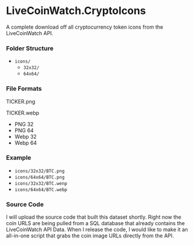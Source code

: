 # LiveCoinWatch.CryptoIcons

A complete download off all cryptocurrency token icons from the LiveCoinWatch API.

### Folder Structure

- `icons/`
  - `32x32/`
  - `64x64/`

### File Formats

TICKER.png

TICKER.webp

- PNG 32
- PNG 64
- Webp 32
- Webp 64

### Example

- `icons/32x32/BTC.png`
- `icons/64x64/BTC.png`
- `icons/32x32/BTC.wenp`
- `icons/64x64/BTC.webp`

### Source Code

I will upload the source code that built this dataset shortly. Right now the coin URLS are being pulled from a SQL database that already contains the LiveCoinWatch API Data. When I release the code, I would like to make it an all-in-one script that grabs the coin image URLs directly from the API.
